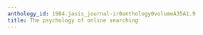 ```yaml
---
anthology_id: 1984.jasis_journal-ir0anthology0volumeA35A1.9
title: The psychology of online searching
---
```

